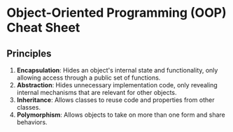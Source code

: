 # Object-Oriented Programming (OOP) Cheat Sheet

## Principles

1. **Encapsulation**: Hides an object's internal state and functionality, only allowing access through a public set of functions.
1. **Abstraction**: Hides unnecessary implementation code, only revealing internal mechanisms that are relevant for other objects.
1. **Inheritance**: Allows classes to reuse code and properties from other classes.
1. **Polymorphism**: Allows objects to take on more than one form and share behaviors.

